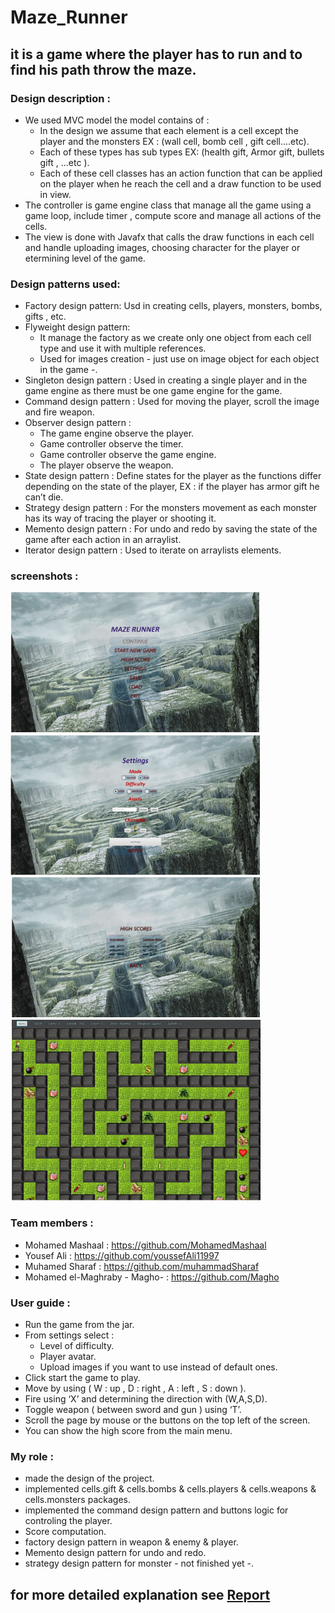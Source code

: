 # Maze_Runner
## it is a game where the player has to run and to find his path throw the maze.  
 

### Design description :
 - We used MVC model the model contains of :
   - In the design we assume that each element is a cell except the player and the monsters EX : (wall cell, bomb cell , gift  cell....etc).
   - Each of these types has sub types EX: (health gift, Armor gift, bullets gift , ...etc ).
   - Each of these cell classes has an action function that can be applied on the player when he reach the cell and a draw function to be used in view.
 - The controller is game engine class that manage all the game using a game loop, include timer , compute score and manage all actions of the cells.
 - The view is done with Javafx that calls the draw functions in each cell and handle uploading images, choosing character for the player or etermining level of the game.

### Design patterns used:
  - Factory design pattern:
    Usd in creating cells, players, monsters, bombs, gifts , etc.
  - Flyweight design pattern:
    - It manage the factory as we create only one object from each cell type and use it with multiple references.
    - Used for images creation - just use on image object for each object in the game -.
  - Singleton design pattern :
    Used in creating a single player and in the game engine as there must be one game engine for the game.
  - Command design pattern :
    Used for moving the player, scroll the image and fire weapon.
  - Observer design pattern :
    - The game engine observe the player.
    - Game controller observe the timer.
    - Game controller observe the game engine.
    - The player observe the weapon.
  - State design pattern :
    Define states for the player as the functions differ depending on the state of the player, EX : if the player has armor   gift he can’t die.
  - Strategy design pattern :
    For the monsters movement as each monster has its way of tracing the player or shooting it.
  - Memento design pattern :
    For undo and redo by saving the state of the game after each action in an arraylist.
  - Iterator design pattern :
    Used to iterate on arraylists elements.

### screenshots : 
<img src="https://github.com/Magho/MazeRunnerGame/blob/master/images/1.png" width="400"> <img src="https://github.com/Magho/MazeRunnerGame/blob/master/images/2.png" width="400"> <img src="https://github.com/Magho/MazeRunnerGame/blob/master/images/3.png" width="400"> <img src="https://github.com/Magho/MazeRunnerGame/blob/master/images/4.png" width="400"> 


 ### Team members :
   * Mohamed Mashaal : https://github.com/MohamedMashaal
   * Yousef Ali : https://github.com/youssefAli11997
   * Muhamed Sharaf : https://github.com/muhammadSharaf
   * Mohamed el-Maghraby - Magho- : https://github.com/Magho
 
### User guide :
 
* Run the game from the jar.
* From settings select : 
  * Level of difficulty.
  * Player avatar.
  * Upload images if you want to use instead of default ones.
* Click start the game to play.
* Move by using ( W : up , D : right , A : left , S : down ).
* Fire using ‘X’ and determining the direction with (W,A,S,D). 
* Toggle weapon ( between sword and gun ) using ‘T’.
* Scroll the page by mouse or the buttons on the top left of the screen.
* You can show the high score from the main menu. 

 ### My role  :
   * made the design of the project.
   * implemented cells.gift & cells.bombs & cells.players & cells.weapons & cells.monsters packages.
   * implemented the command design pattern and buttons logic for controling the player.
   * Score computation.
   * factory design pattern in weapon & enemy & player.
   * Memento design pattern for undo and redo.
   * strategy design pattern for monster - not finished yet -.

## for more detailed explanation see [Report](https://github.com/Magho/MazeRunnerGame/blob/master/Project%20proposal.pdf)
